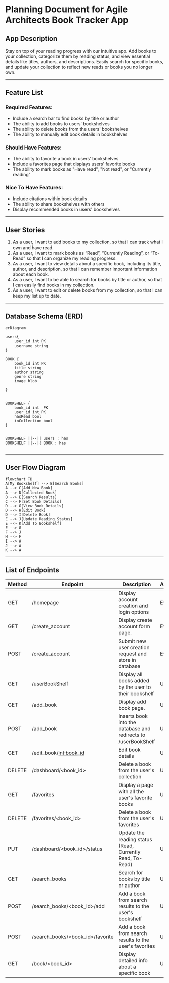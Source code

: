 # Planning Document for Agile Architects Book Tracker App

## App Description
Stay on top of your reading progress with our intuitive app. Add books to your collection, categorize them by reading status, and view essential details like titles, authors, and descriptions. Easily search for specific books, and update your collection to reflect new reads or books you no longer own.

---
## Feature List

### Required Features:
* Include a search bar to find books by title or author
* The ability to add books to users' bookshelves
* The ability to delete books from the users' bookshelves
* The ability to manually edit book details in bookshelves

### Should Have Features:
* The ability to favorite a book in users' bookshelves
* Include a favorites page that displays users' favorite books
* The ability to mark books as "Have read", "Not read", or "Currently reading"

### Nice To Have Features:
* Include citations within book details
* The ability to share bookshelves with others
* Display recommended books in users' bookshelves
---
## User Stories

1. As a user, I want to add books to my collection, so that I can track what I own and have read.
2. As a user, I want to mark books as “Read”, “Currently Reading”,  or “To-Read” so that I can organize my reading progress.
3. As a user, I want to view details about a specific book, including its title, author, and description, so that I can remember important information about each book.
4. As a user, I want to be able to search for books by title or author, so that I can easily find books in my collection.
5. As a user, I want to edit or delete books from my collection, so that I can keep my list up to date. 

---
## Database Schema (ERD)

```mermaid
erDiagram

users{
    user_id int PK
    username string
}

BOOK {
    book_id int PK
    title string
    author string
    genre string
    image blob
    
}


BOOKSHELF {
    book_id int  PK
    user_id int PK
    hasRead bool
    inCollection bool
}


BOOKSHELF ||--|| users : has
BOOKSHELF ||--|{ BOOK : has


```
---
## User Flow Diagram

```mermaid
flowchart TD
A[My Bookshelf] --> B[Search Books]
A --> C[Add New Book]
A --> D[Collected Book]
B --> E[Search Results]
C --> F[Set Book Details]
D --> G[View Book Details]
D --> H[Edit Book]
D --> I[Delete Book]
E --> J[Update Reading Status]
E --> K[Add To Bookshelf]
E --> G
F --> J
H --> F
I --> A
J --> A
K --> A
```
---
## List of Endpoints

| Method | Endpoint | Description | Authorization |
|--------|----------|-------------|---------------|
| GET    | /homepage | Display account creation and login options | Everyone |
| GET    | /create_account | Display create account form page. | Everyone |
| POST   | /create_account | Submit new user creation request and store in database | Everyone |
| GET    | /userBookShelf | Display all books added by the user to their bookshelf | User |
| GET    | /add_book      | Display add book page.                                 | User |
| POST   | /add_book      | Inserts book into the database and redirects to /userBookShelf | User |
| GET    | /edit_book/<int:book_id> | Edit book details | User
| DELETE | /dashboard/<book_id> | Delete a book from the user's collection | User |
| GET    | /favorites | Display a page with all the user's favorite books | User |
| DELETE | /favorites/<book_id> | Delete a book from the user's favorites | User |
| PUT    | /dashboard/<book_id>/status | Update the reading status (Read, Currently Read, To-Read) | User |
| GET    | /search_books | Search for books by title or author | User |
| POST   | /search_books/<book_id>/add | Add a book from search results to the user's bookshelf | User |
| POST   | /search_books/<book_id>/favorite | Add a book from search results to the user's favorites | User |
| GET    | /book/<book_id> | Display detailed info about a specific book | User |
